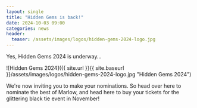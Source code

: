 ```yaml
---
layout: single
title: "Hidden Gems is back!"
date: 2024-10-03 09:00
categories: news
header:
  teaser: /assets/images/logos/hidden-gems-2024-logo.jpg
---
```


Yes, Hidden Gems 2024 is underway...

![Hidden Gems 2024]({{ site.url }}{{ site.baseurl }}/assets/images/logos/hidden-gems-2024-logo.jpg "Hidden Gems 2024")

We're now inviting you to make your nominations. So head over here to nominate the best of Marlow, and head here to buy your tickets for the glittering black tie event in November!
